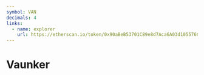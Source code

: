 ```yaml
---
symbol: VAN
decimals: 4
links:
  - name: explorer
    url: https://etherscan.io/token/0x90aBeB53701C89e8d7Aca6A03d105576Ccd6386E
---
```


# Vaunker
